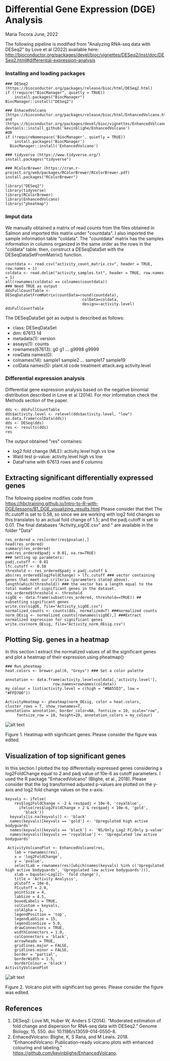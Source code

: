 Differential Gene Expression (DGE) Analysis 
================
Maria Tocora
June, 2022

The following pipeline is modified from "Analyzing RNA-seq data with DESeq2" by Love et al (2022) available here: http://bioconductor.org/packages/devel/bioc/vignettes/DESeq2/inst/doc/DESeq2.html#differential-expression-analysis

### Installing and loading packages
```{r Install and Load Packages}
### DESeq2 (https://bioconductor.org/packages/release/bioc/html/DESeq2.html)
if (!require("BiocManager", quietly = TRUE))
    install.packages("BiocManager")
BiocManager::install("DESeq2")

### EnhacedVolcano (https://bioconductor.org/packages/release/bioc/html/EnhancedVolcano.html) and (https://bioconductor.org/packages/devel/bioc/vignettes/EnhancedVolcano/inst/doc/EnhancedVolcano.html)
devtools::install_github('kevinblighe/EnhancedVolcano')
#OR
if (!requireNamespace('BiocManager', quietly = TRUE))
    install.packages('BiocManager')
  BiocManager::install('EnhancedVolcano')
  
### tidyverse (https://www.tidyverse.org/)
install.packages("tidyverse")

### RColorBrewer (https://cran.r-project.org/web/packages/RColorBrewer/RColorBrewer.pdf)
install.packages("RColorBrewer")

library("DESeq2")
library(tidyverse)
library(RColorBrewer)
library(EnhancedVolcano)
library("pheatmap") 
````
### Imput data
We manually obtained a matrix of read counts from the files obtained in Salmon and imported this matrix under "countdata". I also imported the sample information table "coldata". The "countdata" matrix has the samples information in columns organized in the same order as the rows in the "coldata" table.  then, construct a DESeqDataSet with the DESeqDataSetFromMatrix() function.  

```{r Install and Load Packages}
countdata <- read.csv("activity_count_matrix.csv", header = TRUE, row.names = 1)
coldata <- read.delim("activity_samples.txt", header = TRUE, row.names = 1)
all(rownames(coldata) == colnames(countdata))
### Need TRUE as output 
ddsFullCountTable <- DESeqDataSetFromMatrix(countData=round(countdata), 
                                  colData=coldata, 
                                  design=~activity.level)
ddsFullCountTable
```

The DESeqDataSet got as output is described as follows: 

- class: DESeqDataSet 
- dim: 67613 14 
- metadata(1): version
- assays(1): counts
- rownames(67613): g0 g1 ... g9998 g9999
- rowData names(0):
- colnames(14): sample1 sample2 ... sample17 sample19
- colData names(5): plant.id code treatment attack.avg activity.level

### Differential expression analysis
Differential gene expression analysis based on the negative binomial distribution described in Love et al (2014). For mor information check the Methods section of the paper. 

```{r Install and Load Packages}
dds <- ddsFullCountTable
dds$activity.level <- relevel(dds$activity.level, "low")
as.data.frame(colData(dds))
dds <- DESeq(dds)
res <- results(dds)
res
````
The output obtained "res" containes: 
- log2 fold change (MLE): activity.level high vs low 
- Wald test p-value: activity.level high vs low 
- DataFrame with 67613 rows and 6 columns

## Extracting significant differentially expressed genes
The following pipeline modifies code from https://hbctraining.github.io/Intro-to-R-with-DGE/lessons/B1_DGE_visualizing_results.html
Please consider that thet The lfc.cutoff is set to 0.58, so since we are working with log2 fold changes so this translates to an actual fold change of 1.5; and the padj.cutoff is set to 0.01. The final databases "Activity_sigOE.csv" and " are available in the folder "Data"  

```{r Install and Load Packages}
res_ordered = res[order(res$pvalue),]
head(res_ordered)
summary(res_ordered)
sum(res_ordered$padj < 0.01, na.rm=TRUE)
### Setting up parameters: 
padj.cutoff <- 0.01
lfc.cutoff <- 0.58
threshold <- res_ordered$padj < padj.cutoff & abs(res_ordered$log2FoldChange) > lfc.cutoff ### vector containing genes that meet our criteria (parameters stated above). 
length(which(threshold)) ### the vector has a length equal to the total number of significant genes in the dataset.
res_ordered$threshold <- threshold 
sigOE <- data.frame(subset(res_ordered, threshold==TRUE)) ## subsetting significant genes
write.csv(sigOE, file="Activity_sigOE.csv")
normalized_counts <- counts(dds, normalized=T) ###normalized counts
norm_OEsig <- normalized_counts[rownames(sigOE),] ###Extract normalized expression for significant genes
write.csv(norm_OEsig, file="Activity_norm_OEsig.csv")
```

## Plotting Sig. genes in a heatmap 
In this section I extract the normalized values of all the significant genes and plot a heatmap of their expression using pheatmap()

```{r Install and Load Packages}
### Run pheatmap
heat.colors <- brewer.pal(6, "Greys") ### Set a color palette

annotation <- data.frame(activity.level=coldata[,'activity.level'], 
                     row.names=rownames(coldata))
my_colour = list(activity.level = c(high = "#BA55D3", low = "#FFD700"))

ActivityHeatmap <- pheatmap(norm_OEsig, color = heat.colors, cluster_rows = T, show_rownames=T,
annotation= annotation, border_color=NA, fontsize = 10, scale="row",
     fontsize_row = 10, height=20, annotation_colors = my_colour)

```

![alt text](https://github.com/mariatocora/Transcriptomic-analysis-ant-plant/blob/main/DGE_analysis/Figures/Activity_heatmap.png) 

Figure 1. Heatmap with significant genes. Please consider the figure was edited. 

## Visualization of top significant genes
In this section I plotted the top differentially expressed genes considering a log2FoldChange equal to 2 and padj value of 10e-6 as cutoff parameters. I used the R package "EnhacedVolcano" (Blighe, et al., 2018). Please consider that the log transformed adjusted p-values are plotted on the y-axis and log2 fold change values on the x-axis. 

```{r Install and Load Packages}
keyvals <- ifelse(
    res$log2FoldChange < -2 & res$padj < 10e-6, 'royalblue',
      ifelse(res$log2FoldChange > 2 & res$padj < 10e-6, 'gold',
        'black')) 
  keyvals[is.na(keyvals)] <- 'black'
  names(keyvals)[keyvals == 'gold'] <- 'Upregulated high active bodyguards'
  names(keyvals)[keyvals == 'black'] <- 'NS/Only Log2 FC/Only p-value'
  names(keyvals)[keyvals == 'royalblue'] <- 'Upregulated low active bodyguards'
  
 ActivityVolcanoPlot <- EnhancedVolcano(res,
    lab = rownames(res),
    x = 'log2FoldChange',
    y = 'pvalue',
    selectLab = rownames(res)[which(names(keyvals) %in% c('Upregulated high active bodyguards', 'Upregulated low active bodyguards'))],
    xlab = bquote(~Log[2]~ 'fold change'),
    title = 'Activity Analysis',
    pCutoff = 10e-6,
    FCcutoff = 2.0,
    pointSize = 4,
    labSize = 4.5,
    boxedLabels = TRUE,
    colCustom = keyvals,
    colAlpha = 1,
    legendPosition = 'top',
    legendLabSize = 15,
    legendIconSize = 5.0,
    drawConnectors = TRUE,
    widthConnectors = 1.0,
    colConnectors = 'black',
    arrowheads = TRUE,
    gridlines.major = FALSE,
    gridlines.minor = FALSE,
    border = 'partial',
    borderWidth = 1.5,
    borderColour = 'black')
ActivityVolcanoPlot
```

![alt text](https://github.com/mariatocora/Transcriptomic-analysis-ant-plant/blob/main/DGE_analysis/Figures/Activity_Volcano_plot.png)

Figure 2. Volcano plot with significant top genes. Please consider the figure was edited. 

## __References__

1. DESeq2: Love MI, Huber W, Anders S (2014). “Moderated estimation of fold change and dispersion for RNA-seq data with DESeq2.” Genome Biology, 15, 550. doi: 10.1186/s13059-014-0550-8.
2. EnhacedVolcano: Blighe, K, S Rana, and M Lewis. 2018. “EnhancedVolcano: Publication-ready volcano plots with enhanced colouring and labeling.” https://github.com/kevinblighe/EnhancedVolcano.
